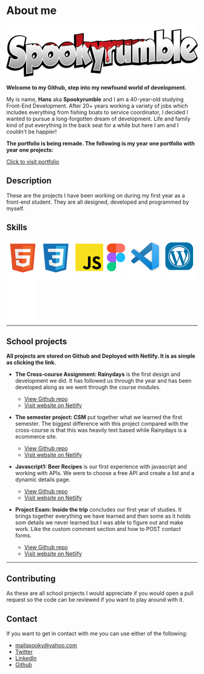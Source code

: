 # About me

![logo](images/Spookyrumble_text.png)

**Welcome to my Github, step into my newfound world of development.**

My is name, **Hans** aka **Spookyrumble** and I am a 40-year-old studying Front-End Development. After 20+ years working a variety of jobs which includes everything from fishing boats to service coordinator, I decided I wanted to pursue a long-forgotten dream of development. Life and family kind of put everything in the back seat for a while but here I am and I couldn't be happier!

**The portfolio is being remade. The following is my year one portfolio with year one projects:**

[Click to visit portfolio](https://spookyrumble-portfolio.netlify.app)

## Description

These are the projects I have been working on during my first year as a front-end student.
They are all designed, developed and programmed by myself.

## Skills

![tool logos](/images/html.png)![tool logos](/images/css.png) ![tool logos](/images/js.png) ![tool logos](/images/figma.png) ![tool logos](/images/vsc.png) ![tool logos](/images/wp.png) ![tool logos](/images/github.png)

---

## School projects

**All projects are stored on Github and Deployed with Netlify. It is as simple as clicking the link.**

- **The Cross-course Assignment: Rainydays** is the first design and development we did. It has followed us through the year and has been developed along as we went through the course modules.

  - [View Github repo](https://github.com/HMAsp/HTML-CSS_CA_HMA_2022)
  - [Visit website on Netlify](https://chic-lollipop-939ca8.netlify.app/)

- **The semester project: CSM** put together what we learned the first semester. The biggest difference with this project compared with the cross-course is that this was heavily text based while Rainydays is a ecommerce site.

  - [View Github repo](https://github.com/HMAsp/2022-12-16_semester_project1_HMAsp)
  - [Visit website on Netlify](https://2022aug-sp1-hma.netlify.app/)

- **Javascript1: Beer Recipes** is our first experience with javascript and working with APIs. We were to choose a free API and create a list and a dynamic details page.

  - [View Github repo](https://github.com/HMAsp/hma_js1_ca)
  - [Visit website on Netlify](https://soft-basbousa-03b99f.netlify.app/)

* **Project Exam: Inside the trip** concludes our first year of studies. It brings together everything we have learned and then some as it holds som details we never learned but I was able to figure out and make work. Like the custom comment section and how to POST contact forms.

  - [View Github repo](https://github.com/Noroff-FEU-Assignments/project-exam-1-HMAsp)
  - [Visit website on Netlify](https://friendly-moonbeam-149a6a.netlify.app/)

---

## Contributing

As these are all school projects I would appreciate if you would open a pull request so the code can be reviewed if you want to play around with it.

## Contact

If you want to get in contact with me you can use either of the following:

- mailspooky@yahoo.com
- [Twitter](https://twitter.com/HansMarAnd)
- [LinkedIn](https://www.linkedin.com/in/hma1982/)
- [Github](https://github.com/HMAsp)
